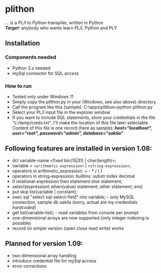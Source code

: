 # plithon 
... is a PL/I to Python transpiler, written in Python <br>
***Target***: anybody who wants learn PL/I, Python and PLY
## Installation
### Components needed
- Python 3.x needed
- mySql connector for SQL access
### How to run
- Tested only under Windows 11
- Simply copy the plithon.py in your (Windows, see also above) directory
- Call the program like this (sample): C:\apps\plithon>python plithon.py
- Select your PL/I input file in the explorer window
- If you want to include SQL statements, store your credentials in the file "c:/temp/creds.txt". 
  I'll make the location of this file later selectable.
  Content of this file is one record (here as sample):
  ***host="localhost", user="root", password="admin", database="sakila"***   
## Following features are installed in version 1.08:
-  dcl variable-name <fixed bin(15|31) | char(length)>;
-  variable = `<arithmetic-expression>` | `<string-expression>`;
-  operators in arithmetic_expression: + - * / ( )
-  operators in string-expression: builtins: substr index decimal
-  if relational-expression then statement else statement;
-  select(expression) when(value) statement; other statement; end; 
-  put skip list(variable | constant);
-  exec sql "select  sql-select-field" into variable; - only MySQL connection, sample db sakila (sorry, actual are my credentials _hardcoded_)
-  get list(variable-list); - read variables from console per prompt
-  one-dimensional arrays are now supported (only integer indexing is possible)
-  record i/o simple version (open close read write) works
## Planned for version 1.09:
- two-dimensional array handling
- introduce credential file for mySql access
- error corrections
